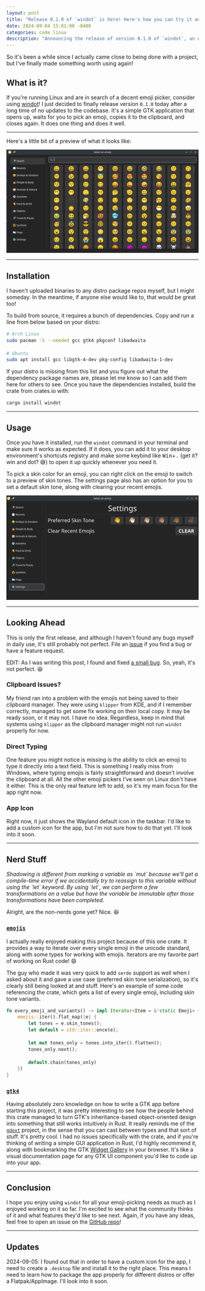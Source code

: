 ```yaml
---
layout: post
title: "Release 0.1.0 of `windot` is here! Here's how you can try it out."
date: 2024-09-04 15:01:00 -0400
categories: code linux
description: "Announcing the release of version 0.1.0 of `windot`, an emoji picker for Linux systems."
---
```


So it's been a while since I actually came close to being done with a project, but I've finally made something worth using again!

## What is it?

If you're running Linux and are in search of a decent emoji picker, consider using [windot][windot]! I just decided to finally release version `0.1.0` today after a long time of no updates to the codebase. It's a simple GTK application that opens up, waits for you to pick an emoji, copies it to the clipboard, and closes again. It does one thing and does it well.

---

Here's a little bit of a preview of what it looks like:

![Hello, world!](/assets/img/windot/main.png)

---

## Installation

I haven't uploaded binaries to any distro package repos myself, but I might someday. In the meantime, if anyone else would like to, that would be great too!

To build from source, it requires a bunch of dependencies. Copy and run a line from below based on your distro:

```bash
# Arch Linux
sudo pacman -S --needed gcc gtk4 pkgconf libadwaita

# Ubuntu
sudo apt install gcc libgtk-4-dev pkg-config libadwaita-1-dev
```

If your distro is missing from this list and you figure out what the dependency package names are, please let me know so I can add them here for others to see. Once you have the dependencies installed, build the crate from crates.io with:

```bash
cargo install windot
```

---

## Usage

Once you have it installed, run the `windot` command in your terminal and make sure it works as expected. If it does, you can add it to your desktop environment's shortcuts registry and make some keybind like <kbd>Win</kbd>+<kbd>.</kbd> (get it? win and dot? 😅) to open it up quickly whenever you need it.

To pick a skin color for an emoji, you can right click on the emoji to switch to a preview of skin tones. The settings page also has an option for you to set a default skin tone, along with clearing your recent emojis.

![Settings](/assets/img/windot/settings.png)

---

## Looking Ahead

This is only the first release, and although I haven't found any bugs myself in daily use, it's still probably not perfect. File an [issue][issues] if you find a bug or have a feature request.

EDIT: As I was writing this post, I found and fixed [a small bug](https://github.com/Lamby777/windot/issues/6). So, yeah, it's not perfect. 😆

### Clipboard Issues?

My friend ran into a problem with the emojis not being saved to their clipboard manager. They were using `klipper` from KDE, and if I remember correctly, managed to get some fix working on their local copy. It may be ready soon, or it may not. I have no idea. Regardless, keep in mind that systems using `klipper` as the clipboard manager might not run `windot` properly for now.

### Direct Typing

One feature you might notice is missing is the ability to click an emoji to type it directly into a text field. This is something I really miss from Windows, where typing emojis is fairly straightforward and doesn't involve the clipboard at all. All the other emoji pickers I've seen on Linux don't have it either. This is the only real feature left to add, so it's my main focus for the app right now.

### App Icon

Right now, it just shows the Wayland default icon in the taskbar. I'd like to add a custom icon for the app, but I'm not sure how to do that yet. I'll look into it soon.

---

## Nerd Stuff

<em>
  Shadowing is different from marking a variable as `mut` because we’ll get a compile-time error if we accidentally try to reassign to this variable without using the `let` keyword. By using `let`, we can perform a few transformations on a value but have the variable be immutable after those transformations have been completed.
</em>

Alright, are the non-nerds gone yet? Nice. 😆

### [`emojis`][emojis-crate]

I actually really enjoyed making this project because of this one crate. It provides a way to iterate over every single emoji in the unicode standard, along with some types for working with emojis. Iterators are my favorite part of working on Rust code! 😄

The guy who made it was very quick to add `serde` support as well when I asked about it and gave a use case (preferred skin tone serialization), so it's clearly still being looked at and stuff. Here's an example of some code referencing the crate, which gets a list of every single emoji, including skin tone variants.

```rust
fn every_emoji_and_variants() -> impl Iterator<Item = &'static Emoji> {
    emojis::iter().flat_map(|e| {
        let tones = e.skin_tones();
        let default = std::iter::once(e);

        let mut tones_only = tones.into_iter().flatten();
        tones_only.next();

        default.chain(tones_only)
    })
}
```

### [`gtk4`][gtk4-crate]

Having absolutely zero knowledge on how to write a GTK app before starting this project, it was pretty interesting to see how the people behind this crate managed to turn GTK's inheritance-based object-oriented design into something that still works intuitively in Rust. It really reminds me of the [`gdext`](https://github.com/godot-rust/gdext/) project, in the sense that you can cast between types and that sort of stuff. It's pretty cool. I had no issues specifically with the crate, and if you're thinking of writing a simple GUI application in Rust, I'd highly recommend it, along with bookmarking the GTK [Widget Gallery](https://docs.gtk.org/gtk4/visual_index.html) in your browser. It's like a visual documentation page for any GTK UI component you'd like to code up into your app.

---

## Conclusion

I hope you enjoy using `windot` for all your emoji-picking needs as much as I enjoyed working on it so far. I'm excited to see what the community thinks of it and what features they'd like to see next. Again, if you have any ideas, feel free to open an issue on the [GitHub repo][issues]!

---

## Updates

2024-09-05: I found out that in order to have a custom icon for the app, I need to create a `.desktop` file and install it to the right place. This means I need to learn how to package the app properly for different distros or offer a Flatpak/AppImage. I'll look into it soon.

[windot]: https://github.com/Lamby777/windot
[issues]: https://github.com/Lamby777/windot/issues
[emojis-crate]: https://crates.io/crates/emojis
[gtk4-crate]: https://crates.io/crates/gtk4
